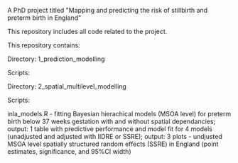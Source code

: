 A PhD project titled "Mapping and predicting the risk of stillbirth and preterm birth in England"

This repository includes all code related to the project.

This repository contains:

Directory: 1_prediction_modelling

Scripts:

Directory: 2_spatial_multilevel_modelling

Scripts: 

inla_models.R - fitting Bayesian hierachical models (MSOA level) for preterm birth below 37 weeks gestation with and without spatial dependancies;
                output: 1 table with predictive performance and model fit for 4 models (unadjusted and adjusted with IIDRE or SSRE); 
                output: 3 plots - undjusted MSOA level spatially structured random effects (SSRE) in England (point estimates, significance, and 95%CI width)
